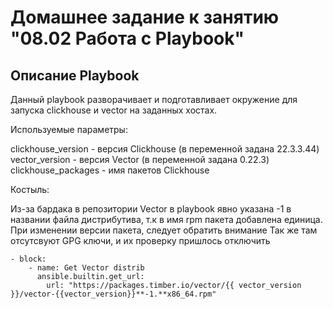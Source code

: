 # Домашнее задание к занятию "08.02 Работа с Playbook"

## Описание Playbook

Данный playbook разворачивает и подготавливает окружение для запуска clickhouse и vector на заданных хостах.

Используемые параметры:

clickhouse_version - версия Clickhouse (в переменной задана 22.3.3.44)
vector_version - версия Vector  (в переменной задана 0.22.3)
clickhouse_packages - имя пакетов Clickhouse

Костыль:  

  Из-за бардака в репозитории Vector в playbook явно указана -1 в названии файла дистрибутива, т.к в имя rpm пакета добавлена единица.
При изменении версии пакета, следует обратить внимание
Так же там отсутсвуют GPG ключи, и их проверку пришлось отключить

    - block:
        - name: Get Vector distrib
          ansible.builtin.get_url:
            url: "https://packages.timber.io/vector/{{ vector_version }}/vector-{{vector_version}}**-1.**x86_64.rpm"

